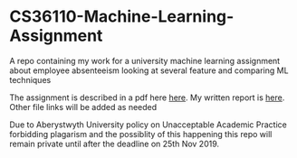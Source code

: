 # CS36110-Machine-Learning-Assignment
A repo containing my work for a university machine learning assignment about employee absenteeism looking at several feature and comparing ML techniques


The assignment is described in a pdf here [here](CS361_Assign_2019_UPDATED.pdf). My written report is [here](AssignmentReport.docx). Other file links will be added as needed


Due to Aberystwyth University policy on Unacceptable Academic Practice forbidding plagarism and the possiblity of this happening this repo will remain private until after the deadline on 25th Nov 2019.
